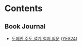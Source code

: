 # Contents

## Book Journal

* [도메인 주도 설계 철저 입문](./도메인_주도_설계_철저_입문/review.md) ([YES24](http://www.yes24.com/Product/Goods/93384475))
